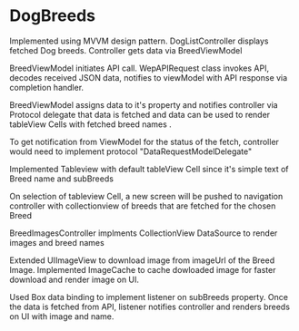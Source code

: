 # DogBreeds
Implemented using MVVM design pattern. 
DogListController displays fetched Dog breeds. Controller gets data via BreedViewModel

BreedViewModel initiates API call. WepAPIRequest class invokes API, decodes received JSON data, notifies to viewModel with API response via completion handler.

BreedViewModel assigns data to it's property and notifies controller via Protocol delegate that data is fetched and data can be used to render tableView Cells with fetched breed names .

To get notification from ViewModel for the status of the fetch, controller would need to implement protocol "DataRequestModelDelegate"

Implemented Tableview with default tableView Cell since it's simple text of Breed name and subBreeds

On selection of tableview Cell, a new screen will be pushed to navigation controller with collectionview of breeds that are fetched for the chosen Breed

BreedImagesController implments CollectionView DataSource to render images and breed names

Extended UIImageView to download image from imageUrl of the Breed Image. Implemented ImageCache to cache dowloaded image for faster download and render image on UI. 

Used Box data binding to implement listener on subBreeds property. Once the data is fetched from API, listener notifies controller and renders breeds on UI with image and name.


